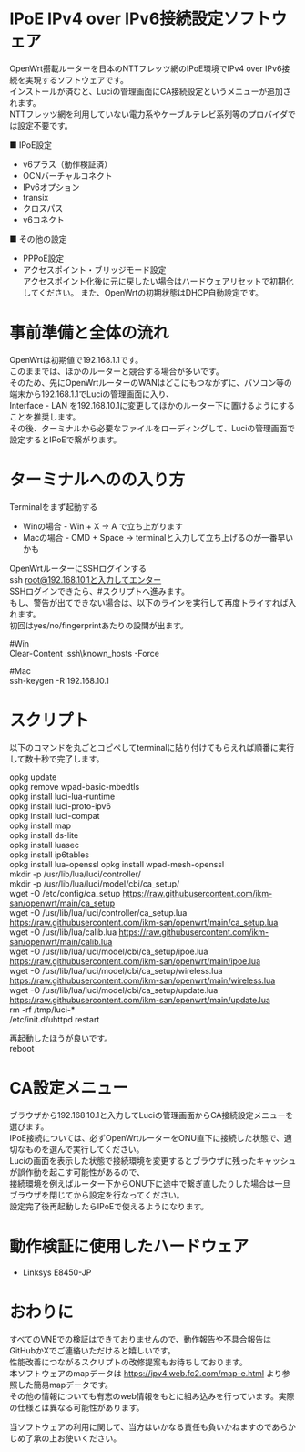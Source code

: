 # IPoE IPv4 over IPv6接続設定ソフトウェア
OpenWrt搭載ルーターを日本のNTTフレッツ網のIPoE環境でIPv4 over IPv6接続を実現するソフトウェアです。  
インストールが済むと、Luciの管理画面にCA接続設定というメニューが追加されます。  
NTTフレッツ網を利用していない電力系やケーブルテレビ系列等のプロバイダでは設定不要です。  

■ IPoE設定
* v6プラス（動作検証済）
* OCNバーチャルコネクト
* IPv6オプション
* transix
* クロスパス
* v6コネクト

■ その他の設定
* PPPoE設定
* アクセスポイント・ブリッジモード設定  
アクセスポイント化後に元に戻したい場合はハードウェアリセットで初期化してください。
また、OpenWrtの初期状態はDHCP自動設定です。

# 事前準備と全体の流れ
OpenWrtは初期値で192.168.1.1です。  
このままでは、ほかのルーターと競合する場合が多いです。  
そのため、先にOpenWrtルーターのWANはどこにもつながずに、パソコン等の端末から192.168.1.1でLuciの管理画面に入り、  
Interface - LAN を192.168.10.1に変更してほかのルーター下に置けるようにすることを推奨します。  
その後、ターミナルから必要なファイルをローディングして、Luciの管理画面で設定するとIPoEで繋がります。

# ターミナルへのの入り方
Terminalをまず起動する  
* Winの場合 - Win + X -> A で立ち上がります  
* Macの場合 - CMD + Space -> terminalと入力して立ち上げるのが一番早いかも  

OpenWrtルーターにSSHログインする  
ssh root@192.168.10.1と入力してエンター  
SSHログインできたら、#スクリプトへ進みます。  
もし、警告が出てできない場合は、以下のラインを実行して再度トライすれば入れます。  
初回はyes/no/fingerprintあたりの設問が出ます。  

#Win  
Clear-Content .ssh\known_hosts -Force  

#Mac  
ssh-keygen -R 192.168.10.1  


# スクリプト
以下のコマンドを丸ごとコピペしてterminalに貼り付けてもらえれば順番に実行して数十秒で完了します。  

opkg update  
opkg remove wpad-basic-mbedtls  
opkg install luci-lua-runtime  
opkg install luci-proto-ipv6  
opkg install luci-compat  
opkg install map  
opkg install ds-lite  
opkg install luasec  
opkg install ip6tables  
opkg install lua-openssl
opkg install wpad-mesh-openssl  
mkdir -p /usr/lib/lua/luci/controller/  
mkdir -p /usr/lib/lua/luci/model/cbi/ca_setup/  
wget -O /etc/config/ca_setup https://raw.githubusercontent.com/ikm-san/openwrt/main/ca_setup  
wget -O /usr/lib/lua/luci/controller/ca_setup.lua https://raw.githubusercontent.com/ikm-san/openwrt/main/ca_setup.lua  
wget -O /usr/lib/lua/calib.lua https://raw.githubusercontent.com/ikm-san/openwrt/main/calib.lua  
wget -O /usr/lib/lua/luci/model/cbi/ca_setup/ipoe.lua https://raw.githubusercontent.com/ikm-san/openwrt/main/ipoe.lua  
wget -O /usr/lib/lua/luci/model/cbi/ca_setup/wireless.lua https://raw.githubusercontent.com/ikm-san/openwrt/main/wireless.lua  
wget -O /usr/lib/lua/luci/model/cbi/ca_setup/update.lua https://raw.githubusercontent.com/ikm-san/openwrt/main/update.lua  
rm -rf /tmp/luci-*  
/etc/init.d/uhttpd restart  

再起動したほうが良いです。  
reboot  

# CA設定メニュー
ブラウザから192.168.10.1と入力してLuciの管理画面からCA接続設定メニューを選びます。  
IPoE接続については、必ずOpenWrtルーターをONU直下に接続した状態で、適切なものを選んで実行してください。  
Luciの画面を表示した状態で接続環境を変更するとブラウザに残ったキャッシュが誤作動を起こす可能性があるので、  
接続環境を例えばルーター下からONU下に途中で繋ぎ直したりした場合は一旦ブラウザを閉じてから設定を行なってください。  
設定完了後再起動したらIPoEで使えるようになります。  

# 動作検証に使用したハードウェア
* Linksys E8450-JP

# おわりに
すべてのVNEでの検証はできておりませんので、動作報告や不具合報告はGitHubかXでご連絡いただけると嬉しいです。  
性能改善につながるスクリプトの改修提案もお待ちしております。  
本ソフトウェアのmapデータは https://ipv4.web.fc2.com/map-e.html より参照した簡易mapデータです。  
その他の情報についても有志のweb情報をもとに組み込みを行っています。実際の仕様とは異なる可能性があります。  

当ソフトウェアの利用に関して、当方はいかなる責任も負いかねますのであらかじめ了承の上お使いください。  

